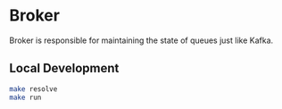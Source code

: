 # Broker
Broker is responsible for maintaining the state of queues just like Kafka.

## Local Development

```bash
make resolve
make run
```